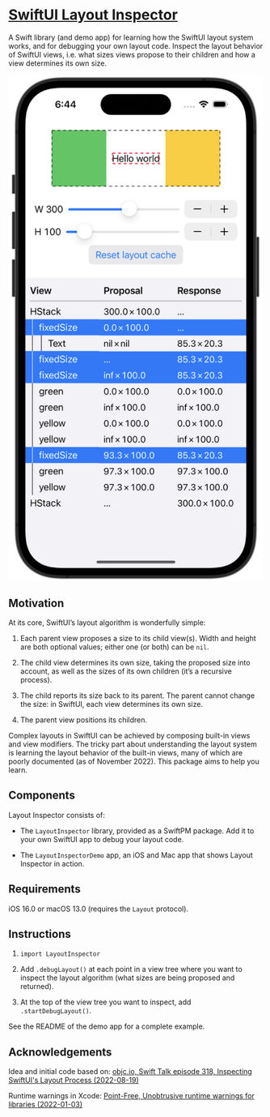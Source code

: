# [SwiftUI Layout Inspector](https://github.com/ole/SwiftUI-LayoutInspector)

A Swift library (and demo app) for learning how the SwiftUI layout system works,
and for debugging your own layout code. Inspect the layout behavior of SwiftUI
views, i.e. what sizes views propose to their children and how a view determines
its own size.

![Layout Inspector screenshot on iPhone simulator](assets/LayoutInspector-screenshot.png)

## Motivation

At its core, SwiftUI’s layout algorithm is wonderfully simple:

1.  Each parent view proposes a size to its child view(s). Width and height are
    both optional values; either one (or both) can be `nil`.

2.  The child view determines its own size, taking the proposed size into
    account, as well as the sizes of its own children (it’s a recursive
    process).
    
3.  The child reports its size back to its parent. The parent cannot change the
    size: in SwiftUI, each view determines its own size.
    
4.  The parent view positions its children.

Complex layouts in SwiftUI can be achieved by composing built-in views and view
modifiers. The tricky part about understanding the layout system is learning the
layout behavior of the built-in views, many of which are poorly documented (as
of November 2022). This package aims to help you learn.

## Components

Layout Inspector consists of:

- The `LayoutInspector` library, provided as a SwiftPM package. Add it to your
  own SwiftUI app to debug your layout code.

- The `LayoutInspectorDemo` app, an iOS and Mac app that shows Layout Inspector
  in action.

## Requirements

iOS 16.0 or macOS 13.0 (requires the `Layout` protocol).

## Instructions

1.  `import LayoutInspector`
    
2.  Add `.debugLayout()` at each point in a view tree where you want to inspect
    the layout algorithm (what sizes are being proposed and returned).
    
3.  At the top of the view tree you want to inspect, add `.startDebugLayout()`.

See the README of the demo app for a complete example.

## Acknowledgements

Idea and initial code based on: [objc.io, Swift Talk episode 318, Inspecting SwiftUI's Layout Process (2022-08-19)](https://talk.objc.io/episodes/S01E318-inspecting-swiftui-s-layout-process)

Runtime warnings in Xcode: [Point-Free, Unobtrusive runtime warnings for libraries (2022-01-03)](https://www.pointfree.co/blog/posts/70-unobtrusive-runtime-warnings-for-libraries)
